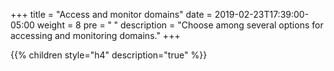 +++
title = "Access and monitor domains"
date = 2019-02-23T17:39:00-05:00
weight = 8
pre = "<b> </b>"
description = "Choose among several options for accessing and monitoring domains."
+++


{{% children style="h4" description="true" %}}
